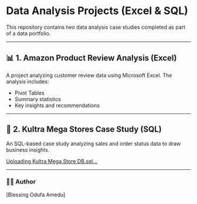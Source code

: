 # Data Analysis Projects (Excel & SQL)

This repository contains two data analysis case studies completed as part of a data portfolio.

---

## 📊 1. Amazon Product Review Analysis (Excel)

A project analyzing customer review data using Microsoft Excel. The analysis includes:
- Pivot Tables
- Summary statistics
- Key insights and recommendations



---

## 🧮 2. Kultra Mega Stores Case Study (SQL)

An SQL-based case study analyzing sales and order status data to draw business insights.

[Uploading Kultra Mega Store DB.sql…]()


---

### 👩‍💻 Author
[Blessing Odufa Amedu]
